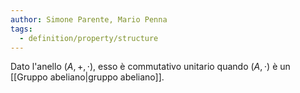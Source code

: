 ```yaml
---
author: Simone Parente, Mario Penna
tags:
  - definition/property/structure
---
```

Dato l'anello $(A, +, \cdot)$, esso è commutativo unitario quando $(A,\cdot)$ è un [[Gruppo abeliano|gruppo abeliano]].

